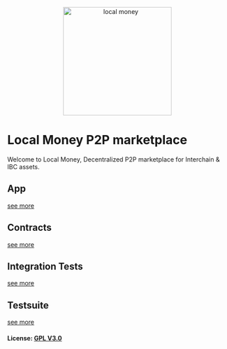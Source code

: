 <p align="center">
  <a href="http://localp2p.money/">
    <img alt="local money" src="https://user-images.githubusercontent.com/92374012/156565929-f32e8186-c354-4454-840d-a8e3107c063d.png" width="248">
  </a>
</p>

# Local Money P2P marketplace

Welcome to Local Money, Decentralized P2P marketplace for Interchain & IBC assets.

## App

[see more](app/README.md)

## Contracts

[see more](contracts/README.md)

## Integration Tests

[see more](integration-tests/README.md)

## Testsuite

[see more](testsuite/README.md)

#### License: [GPL V3.0](LICENSE)
